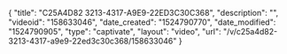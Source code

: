 {
    "title": "C25A4D82 3213-4317-A9E9-22ED3C30C368",
    "description": "",
    "videoid": "158633046",
    "date_created": "1524790770",
    "date_modified": "1524790905",
    "type": "captivate",
    "layout": "video",
    "url": "\/v\/c25a4d82-3213-4317-a9e9-22ed3c30c368\/158633046"
}